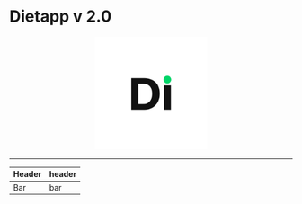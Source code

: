 # Dietapp v 2.0
<p align="center">
<img src="app/screenshots/Screen_0.png" width="200" height="200"/>
  </p>

---

<div align="center">

Header | header
------ | -----
Bar | bar

</div>
